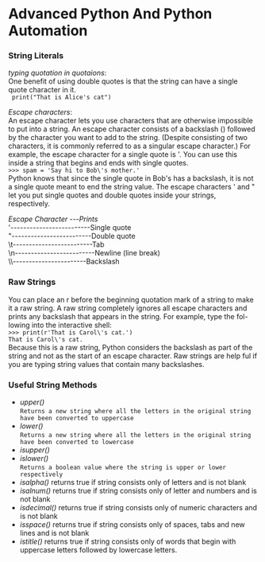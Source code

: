 # Advanced Python And Python Automation

</h1></h2>

### String Literals
*typing quotation in quotaions*: 
<br>One benefit of using double quotes is that the string can have a single quote character in it.<br>
``` print("That is Alice's cat")```

*Escape characters*:
<br> An escape character lets you use characters that are otherwise impossible to put into a string. An escape character consists of a backslash (\) followed by the character you want to add to the string. (Despite consisting of two characters, it is commonly referred to as a singular escape character.) For example, the escape character for a single quote is \'. You can use this inside a string that begins and ends with single quotes.<br>
```>>> spam = 'Say hi to Bob\'s mother.'```
<br>Python knows that since the single quote in Bob\'s has a backslash, it is not a single quote meant to end the string value. The escape characters \' and \" let you put single quotes and double quotes inside your strings, respectively.<br>

*Escape Character* ---*Prints*<br>
\'-------------------------Single quote<br>
\"-------------------------Double quote<br>
\t-------------------------Tab<br>
\n-------------------------Newline (line break)<br>
\\\\-----------------------Backslash<br>

### Raw Strings
You can place an r before the beginning quotation mark of a string to make
it a raw string. A raw string completely ignores all escape characters and
prints any backslash that appears in the string. For example, type the fol-
lowing into the interactive shell:<br>
```>>> print(r'That is Carol\'s cat.')``` <br>
```That is Carol\'s cat.``` <br>
Because this is a raw string, Python considers the backslash as part of
the string and not as the start of an escape character. Raw strings are help
ful if you are typing string values that contain many backslashes. <br>

### Useful String Methods
* *upper()*<br>```Returns a new string where all the letters in the original string have been converted to uppercase```
* *lower()*<br>```Returns a new string where all the letters in the original string have been converted to lowercase```
* *isupper()*
* *islower()*<br> ```Returns a boolean value where the string is upper or lower respectively```
* *isalpha()* returns true if string consists only of letters and is not blank
* *isalnum()* returns true if string consists only of letter and numbers and is not blank
* *isdecimal()* returns true if string consists only of numeric characters and is not blank
* *isspace()* returns true if string consists only of spaces, tabs and new lines and is not blank 
* *istitle()* returns true if string consists only of words that begin with uppercase letters followed by lowercase letters.

